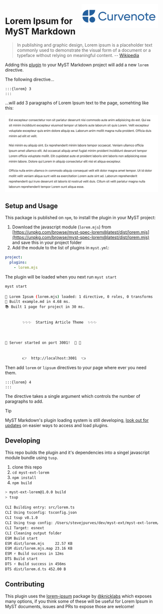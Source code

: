<img align="right" src="logo.png" height=80>

# Lorem Ipsum for MyST Markdown

> In publishing and graphic design, Lorem ipsum is a placeholder text commonly used to demonstrate the visual form of a document or a typeface without relying on meaningful content. -- [Wikipedia](https://en.wikipedia.org/wiki/Lorem_ipsum)

Adding this [plugin](https://mystmd.org/guide/plugins) to your MyST Markdown project will add a new `lorem` directive.

The following directive...

```
:::{lorem} 3
:::
```

...will add 3 paragraphs of Lorem Ipsum text to the page, somehting like this:

![](output.png)

## Setup and Usage

This package is published on `npm`, to install the plugin in your MyST project:

1. Download the javascript module (`lorem.mjs`) from [https://unpkg.com/browse/myst-spec-lorem@latest/dist/lorem.mjs](https://unpkg.com/browse/myst-spec-lorem@latest/dist/lorem.mjs) and save this in your project folder
1. Add the module to the list of plugins in `myst.yml`:

```yaml
project:
  plugins:
    - lorem.mjs
```

The plugin will be loaded when you next run `myst start`

```sh
myst start

🔌 Lorem Ipsum (lorem.mjs) loaded: 1 directive, 0 roles, 0 transforms
📖 Built example.md in 4.68 ms.
📚 Built 1 page for project in 30 ms.


        ✨✨✨  Starting Article Theme  ✨✨✨



🔌 Server started on port 3001!  🥳 🎉


        👉  http://localhost:3001  👈

```

Then add `lorem` or `lipsum` directives to your page where ever you need them.

```
:::{lorem} 4
:::
```

The directive takes a single argument which controls the number of paragraphs to add.

> [!TIP]
> MyST Markdown's plugin loading system is still developing, [look out for updates](https://mystmd.org/guide/plugins) on easier ways to access and load plugins.

## Developing

This repo builds the plugin and it's dependencies into a singel javascript module bundle using `tusp`.

1. clone this repo
1. `cd myst-ext-lorem`
1. `npm install`
1. `npm build`

```sh
> myst-ext-lorem@1.0.0 build
> tsup

CLI Building entry: src/lorem.ts
CLI Using tsconfig: tsconfig.json
CLI tsup v8.1.0
CLI Using tsup config: /Users/stevejpurves/dev/myst-ext/myst-ext-lorem/tsup.config.ts
CLI Target: esnext
CLI Cleaning output folder
ESM Build start
ESM dist/lorem.mjs     22.57 KB
ESM dist/lorem.mjs.map 23.16 KB
ESM ⚡️ Build success in 12ms
DTS Build start
DTS ⚡️ Build success in 456ms
DTS dist/lorem.d.ts 452.00 B
```

## Contributing

This plugin uses the [lorem-ipsum](https://www.npmjs.com/package/lorem-ipsum) package by [@knicklabs](https://github.com/knicklabs) which exposes many options, if you think some of these will be useful for Lorem Ipsum in MyST documents, issues and PRs to expose those are welcome!
